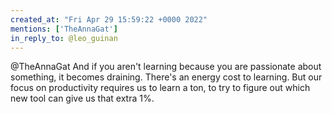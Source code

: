 ```yaml
---
created_at: "Fri Apr 29 15:59:22 +0000 2022"
mentions: ['TheAnnaGat']
in_reply_to: @leo_guinan
---
```


@TheAnnaGat And if you aren't learning because you are passionate about something, it becomes draining. There's an energy cost to learning. But our focus on productivity requires us to learn a ton, to try to figure out which new tool can give us that extra 1%.